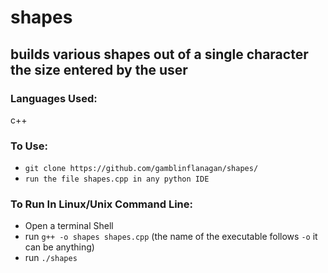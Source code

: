 # shapes
## builds various shapes out of a single character the size entered by the user


### Languages Used:

c++


### To Use:

* `git clone https://github.com/gamblinflanagan/shapes/`
* `run the file shapes.cpp in any python IDE`

### To Run In Linux/Unix Command Line:

* Open a terminal Shell
* run `g++ -o shapes shapes.cpp` (the name of the executable follows `-o` it can be anything)
* run `./shapes`
